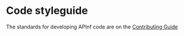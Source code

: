 # Code styleguide

The standards for developing APInf code are on the [Contributing Guide](https://github.com/apinf/platform/blob/master/CONTRIBUTING.md)
